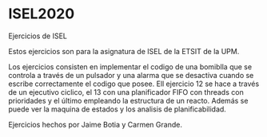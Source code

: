 # ISEL2020
Ejercicios de ISEL

Estos ejercicios son para la asignatura de ISEL de la ETSIT de la UPM.

Los ejercicios consisten en implementar el codigo de una bomiblla que 
se controla a través de un pulsador y una alarma que se desactiva cuando se escribe correctamente el codigo que posee.
Ell ejercicio 12 se hace a través de un ejecutivo ciclico, el 13 con una planificador FIFO con threads con prioridades y
el último empleando la estructura de un reacto.
Además se puede ver la maquina de estados y los analisis de planificabilidad.

Ejercicios hechos por Jaime Botia y Carmen Grande.

